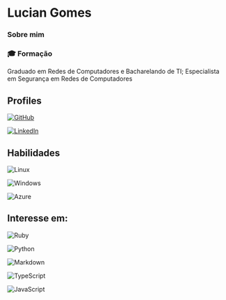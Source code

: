 
# Lucian Gomes

### Sobre mim

### 🎓 Formação 
Graduado em Redes de Computadores e Bacharelando de TI;
Especialista em Segurança em Redes de Computadores

## Profiles
[![GitHub](https://img.shields.io/badge/GitHub-100000?style=for-the-badge&logo=github&logoColor=white)](https://github.com/luciangomes7)

[![LinkedIn](https://img.shields.io/badge/LinkedIn-0077B5?style=for-the-badge&logo=linkedin&logoColor=white)](https://www.linkedin.com/in/luciangomes7/)

## Habilidades

![Linux](https://img.shields.io/badge/Linux-000?style=for-the-badge&logo=linux&logoColor=FCC624)

![Windows](https://img.shields.io/badge/Windows-000?style=for-the-badge&logo=windows&logoColor=2CA5E0)

![Azure](https://img.shields.io/badge/Azure-blue?style=for-the-badge&logo=microsoft%20azure&logoColor=blue&labelColor=FFFFFF&link=https%3A%2F%2Fimages.app.goo.gl%2FK7PN1jYJd57x4q7A8)

## Interesse em:
![Ruby](https://img.shields.io/badge/Ruby-CC342D?style=for-the-badge&logo=ruby&logoColor=white) 

![Python](https://img.shields.io/badge/python-3670A0?style=for-the-badge&logo=python&logoColor=ffdd54)

![Markdown](https://img.shields.io/badge/Markdown-000?style=for-the-badge&logo=markdown)

 ![TypeScript](https://img.shields.io/badge/TypeScript-007ACC?style=for-the-badge&logo=typescript&logoColor=white)

 ![JavaScript](https://img.shields.io/badge/JavaScript-F7DF1E?style=for-the-badge&logo=javascript&logoColor=black)
